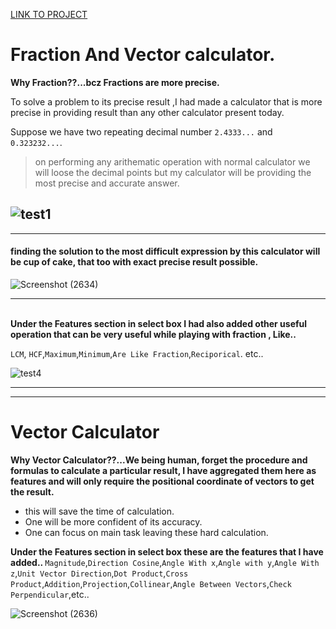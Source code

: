 [LINK TO PROJECT](https://praweenkr01-fraction-and-vector-calculator-app-o93ikf.streamlit.app/)

# Fraction And Vector calculator.
**Why Fraction??...bcz Fractions are more precise.**

To solve a problem to its precise result ,I had made a calculator that is more precise in providing result than any other calculator present today.

Suppose we have two repeating decimal number ```2.4333...``` and ```0.323232...```.
> on performing any arithematic operation with normal calculator we will loose the decimal points but my calculator will be providing the most precise and accurate answer.

![test1](https://user-images.githubusercontent.com/56594467/211807187-38e489ed-1f0b-423e-98f6-d25a6b616ed3.png)
---
***

#### finding the solution to the most difficult expression by this calculator will be cup of cake, that too with exact precise result possible.
![Screenshot (2634)](https://user-images.githubusercontent.com/56594467/211819825-66f7c00d-1ec6-489f-9dbe-9aef0ef2c3af.png)

<hr>
<br>
<b> Under the Features section in select box I had also added other useful operation that can be very useful while playing with fraction , Like.. </b>

```LCM```, ```HCF```,```Maximum```,```Minimum```,```Are Like Fraction```,```Reciporical```. etc..

![test4](https://user-images.githubusercontent.com/56594467/211807182-e0bbf789-9cbe-41a8-8619-56e08b0d728d.png)

---
***
# Vector Calculator
**Why Vector Calculator??...We being human, forget the procedure and formulas to calculate a particular result, I have aggregated them here as features and will only require the positional coordinate of vectors to get the result.**
* this will save the time of calculation.
* One will be more confident of its accuracy.
* One can focus on main task leaving these hard calculation.

<b> Under the Features section in select box these are the features that I have added.. </b>
```Magnitude```,```Direction Cosine```,```Angle With x```,```Angle with y```,```Angle With z```,```Unit Vector Direction```,```Dot Product```,```Cross Product```,```Addition```,```Projection```,```Collinear```,```Angle Between Vectors```,```Check Perpendicular```,etc..

![Screenshot (2636)](https://user-images.githubusercontent.com/56594467/211827460-5efec3d9-afeb-49b3-b703-60250d50582c.png)
